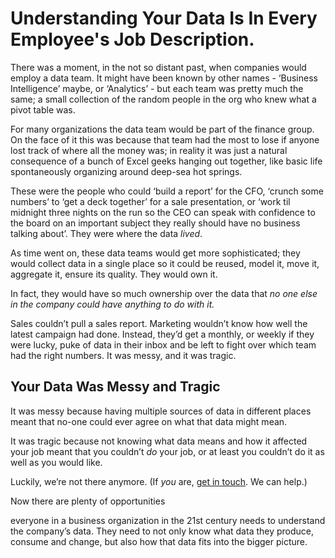 # Understanding Your Data Is In Every Employee's Job Description.

There was a moment, in the not so distant past, when companies would employ a data team. It might have been known by other names - ‘Business Intelligence’ maybe, or  ‘Analytics’ - but each team was pretty much the same; a small collection of the random people in the org who knew what a pivot table was.

For many organizations the data team would be part of the finance group. On the face of it this was because that team had the most to lose if anyone lost track of where all the money was; in reality it was just a natural consequence of a bunch of Excel geeks hanging out together, like basic life spontaneously organizing around deep-sea hot springs.

These were the people who could ‘build a report’ for the CFO, ‘crunch some numbers’ to ‘get a deck together’ for a sale presentation, or ‘work til midnight three nights on the run so the CEO can speak with confidence to the board on an important subject they really should have no business talking about’. They were where the data _lived_.

As time went on, these data teams would get more sophisticated;  they would collect data in a single place so it could be reused, model it, move it, aggregate it, ensure its quality. They would own it.

In fact, they would have so much ownership over the data that _no one else in the company could have anything to do with it._

Sales couldn’t pull a sales report. Marketing wouldn’t know how well the latest campaign had done. Instead, they’d get a monthly, or weekly if they were lucky, puke of data in their inbox and be left to fight over which team had the right numbers. It was messy, and it was tragic.


## Your Data Was Messy and Tragic

It was messy because having multiple sources of data in different places meant that no-one could ever agree on what that data might mean.

It was tragic because not knowing what data means and how it affected your job meant that you couldn’t _do_ your job, or at least you couldn’t do it as well as you would like.

Luckily, we’re not there anymore. (If _you_ are, [get in touch](https://backhand.tech). We can help.)

Now there are plenty of opportunities

everyone in a business organization in the 21st century needs to understand the company’s data. They need to not only know what data they produce, consume and change, but also how that data fits into the bigger picture.
